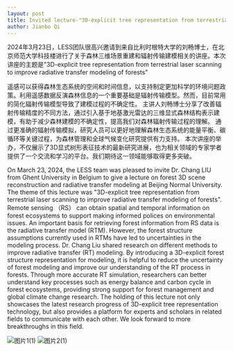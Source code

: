 ```yaml
---
layout: post
title: Invited lecture-"3D-explicit tree representation from terrestrial laser scanning to improve radiative transfer modeling of forests" by Dr. LIU Chang from Ghent University
author: Jianbo Qi
---
```


2024年3月23日，LESS团队很高兴邀请到来自比利时根特大学的刘畅博士，在北京师范大学科技楼进行了关于森林三维场景重建和辐射传输建模相关的讲座。本次讲座的主题是"3D-explicit tree representation from terrestrial laser scanning to improve radiative transfer modeling of forests"


遥感可以获得森林生态系统的空间和时间信息，以支持制定更加科学的环境问题政策。利用遥感数据反演森林信息的一个重要基础是辐射传输模型。然而，目前常用的简化辐射传输模型导致了建模过程的不确定性。
主讲人刘畅博士分享了改善辐射传输精度的不同方法，通过引入基于地基激光雷达的三维显式森林结构表示建模，有助于减少森林建模的不确定性，提高我们对森林辐射传输过程的理解。
通过更准确的辐射传输模拟，研究人员可以更好地理解森林生态系统的能量平衡、碳循环等关键过程，为森林管理和全球气候变化研究提供有力支持。
本次讲座的举办，不仅展示了3D显式树形表征技术的最新研究进展，也为相关领域的专家学者提供了一个交流和学习的平台。我们期待这一领域能够取得更多突破。

On March 23, 2024, the LESS team was pleased to invite Dr. Chang LIU from Ghent University in Belgium to give a lecture on forest 3D scene reconstruction and radiative transfer modeling at Beijing Normal University. The theme of this lecture was "3D-explicit tree representation from terrestrial laser scanning to improve radiative transfer modeling of forests".
Remote sensing （RS） can obtain spatial and temporal information on forest ecosystems to support making informed polices on environmental issues. An important basis for retrieving forest information from RS data is the radiative transfer model (RTM). 
However, the forest structure assumptions currently used in RTMs have led to uncertainties in the modeling process. Dr. Chang Liu shared research on different methods to improve radiative transfer (RT) modeling. 
By introducing a 3D-explicit forest structure representation for modeling, it is helpful to reduce the uncertainty of forest modeling and improve our understanding of the RT process in forests.
Through more accurate RT simulation, researchers can better understand key processes such as energy balance and carbon cycle in forest ecosystems, providing strong support for forest management and global climate change research.
The holding of this lecture not only showcases the latest research progress of 3D-explicit tree representation technology, but also provides a platform for experts and scholars in related fields to communicate with each other. We look forward to more breakthroughs in this field.

![图片1(1)](https://github.com/jianboqi/jianboqi.github.io/assets/1770654/5ea8f410-6964-4800-9ba2-2820ad30f282)
![图片2(1)](https://github.com/jianboqi/jianboqi.github.io/assets/1770654/56fa0dd9-bfe4-49c4-b19f-90062e2771ae)
